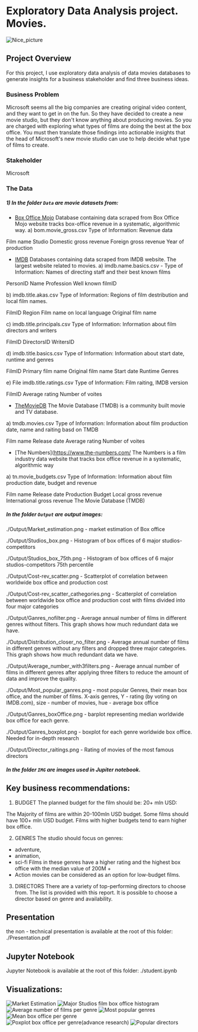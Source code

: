 # Exploratory Data Analysis project. Movies.

![Nice_picture](https://github.com/314ka4y/dsc-phase-1-project-v2-3/blob/master/IMG/Index.jpg?raw=true)

## Project Overview

For this project, I use exploratory data analysis of data movies databases to generate insights for a business stakeholder and find three business ideas.

### Business Problem

Microsoft seems all the big companies are creating original video content, and they want to get in on the fun. So they have decided to create a new movie studio, but they don't know anything about producing movies. So you are charged with exploring what types of films are doing the best at the box office. You must then translate those findings into actionable insights that the head of Microsoft's new movie studio can use to help decide what type of films to create.

### Stakeholder

Microsoft

### The Data

##### 1) In the folder `Data` are movie datasets from:

* [Box Office Mojo](https://www.boxofficemojo.com/)
Database containing data scraped from Box Office Mojo website tracks box-office revenue in a systematic, algorithmic way.
a) bom.movie_gross.csv 
Type of Information: Revenue data

Film name
Studio
Domestic gross revenue
Foreign gross revenue
Year of production

* [IMDB](https://www.imdb.com/)
Databases containing data scraped from IMDB website. The largest website related to movies.
a) imdb.name.basics.csv -
Type of Information: Names of directing staff and their best known films

PersonID
Name
Profession
Well known filmID

b) imdb.title.akas.csv 
Type of Information: Regions of film destribution and local film names.

FilmID
Region
Film name on local language
Original film name

c) imdb.title.principals.csv
Type of Information: Information about film directors and writers

FilmID
DirectorsID
WritersID

d) imdb.title.basics.csv
Type of Information: Information about start date, runtime and genres

FilmID
Primary film name
Original film name
Start date
Runtime
Genres

e) File imdb.title.ratings.csv
Type of Information: Film raiting, IMDB version

FilmID
Average rating
Number of voites

* [TheMovieDB](https://www.themoviedb.org/)
The Movie Database (TMDB) is a community built movie and TV database.

a) tmdb.movies.csv Type of Information: Information about film production date, name and raiting basd on TMDB

Film name
Release date
Average rating
Number of voites

* [The Numbers](https://www.the-numbers.com/
The Numbers is a film industry data website that tracks box office revenue in a systematic, algorithmic way 

a) tn.movie_budgets.csv Type of Information: Information about film production date, budget and revenue

Film name
Release date
Production Budget
Local gross revenue
International gross revenue
The Movie Database (TMDB)



##### In the folder `Output` are output images:

./Output/Market_estimation.png - market estimation of Box office

./Output/Studios_box.png - Histogram of box offices of 6 major studios-competitors

./Output/Studios_box_75th.png - Histogram of box offices of 6 major studios-competitors 75th percentile

./Output/Cost-rev_scatter.png - Scatterplot of correlation between worldwide box office and production cost

./Output/Cost-rev_scatter_cathegories.png - Scatterplot of correlation between worldwide box office and production cost with films divided into four major categories

./Output/Ganres_nofilter.png - Average annual number of films in different genres without filters. This graph shows how much redundant data we have.

./Output/Distribution_closer_no_filter.png  - Average annual number of films in different genres without any filters and dropped three major categories. This graph shows how much redundant data we have.

./Output/Average_number_with3filters.png - Average annual number of films in different genres after applying three filters to reduce the amount of data and improve the quality.

./Output/Most_popular_ganres.png - most popular Genres, their mean box office, and the number of films. X-axis genres, Y - rating (by voting on IMDB.com), size - number of movies, hue - average box office

./Output/Ganres_boxOffice.png   - barplot representing median worldwide box office for each genre.

./Output/Ganres_boxplot.png - boxplot for each genre worldwide box office. Needed for in-depth research

./Output/Director_raitings.png - Rating of movies of the most famous directors 


##### In the folder `IMG` are images used in Jupiter notebook.


## Key business recommendations:

1) BUDGET
The planned budget for the film should be: 20+ mln USD:

The Majority of films are within 20-100mln USD budget.
Some films should have 100+ mln USD budget.
Films with higher budgets tend to earn higher box office.

2) GENRES
The studio should focus on genres: 
- adventure,
- animation,
- sci-fi
Films in these genres have a higher rating and the highest box office with the median value of 200M +
- Action movies can be considered as an option for low-budget films. 

3) DIRECTORS
There are a variety of top-performing directors to choose from. The list is provided with this report.
It is possible to choose a director based on genre and availability. 

## Presentation

the non - technical presentation is available at the root of this folder:
./Presentation.pdf

## Jupyter Notebook

Jupyter Notebook is available at the root of this folder:
./student.ipynb


## Visualizations:

![Market Estimation](https://github.com/314ka4y/dsc-phase-1-project-v2-3/blob/master/Output/Market_estimation.png)
![Major Studios film box office histogram](https://github.com/314ka4y/dsc-phase-1-project-v2-3/blob/master/Output/Studios_box.png)
![Average number of films per genre](https://github.com/314ka4y/dsc-phase-1-project-v2-3/blob/master/Output/Average_number_with3filters.png)
![Most popular genres](https://github.com/314ka4y/dsc-phase-1-project-v2-3/blob/master/Output/Most_popular_ganres.png)
![Mean box office per genre](https://github.com/314ka4y/dsc-phase-1-project-v2-3/blob/master/Output/Ganres_boxOffice.png)
![Poxplot box office per genre(advance research)](https://github.com/314ka4y/dsc-phase-1-project-v2-3/blob/master/Output/Ganres_boxplot.png)
![Popular directors](https://github.com/314ka4y/dsc-phase-1-project-v2-3/blob/master/Output/Director_raitings.png)


